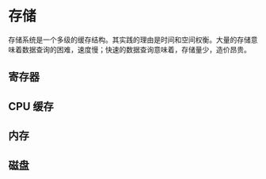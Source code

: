 # 存储
存储系统是一个多级的缓存结构。其实践的理由是时间和空间权衡。大量的存储意味着数据查询的困难，速度慢；快速的数据查询意味着，存储量少，造价昂贵。

## 寄存器

## CPU 缓存

## 内存

## 磁盘